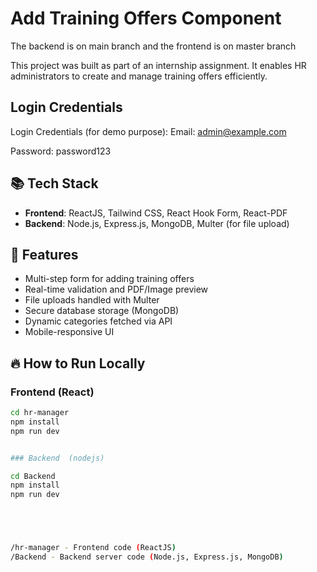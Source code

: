 # Add Training Offers Component


 The backend is on main branch and the frontend is on master branch





 
This project was built as part of an internship assignment. It enables HR administrators to create and manage training offers efficiently.

## Login Credentials
Login Credentials (for demo purpose):
Email: admin@example.com

Password: password123


## 📚 Tech Stack

- **Frontend**: ReactJS, Tailwind CSS, React Hook Form, React-PDF
- **Backend**: Node.js, Express.js, MongoDB, Multer (for file upload)

## 🚀 Features

- Multi-step form for adding training offers
- Real-time validation and PDF/Image preview
- File uploads handled with Multer
- Secure database storage (MongoDB)
- Dynamic categories fetched via API
- Mobile-responsive UI

## 🔥 How to Run Locally

### Frontend (React)

```bash
cd hr-manager
npm install
npm run dev


### Backend  (nodejs)

cd Backend
npm install
npm run dev





/hr-manager - Frontend code (ReactJS)
/Backend - Backend server code (Node.js, Express.js, MongoDB)